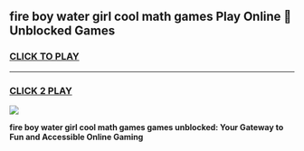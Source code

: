 
## fire boy water girl cool math games Play Online 👋 Unblocked Games
<h3>
<a href="https://news.freeplayer.one?title=fire_boy_water_girl_cool_math_games&ref=17CMG">CLICK TO PLAY</a></h3>
<hr>

<h3>
<a href="https://news.freeplayer.one?title=fire_boy_water_girl_cool_math_games&ref=17CMG">CLICK 2 PLAY</a>
  
</h3>

<a href="https://news.freeplayer.one?title=fire_boy_water_girl_cool_math_games&ref=17CMG/"><img src="https://clearcache.store/games.png"></a>


**fire boy water girl cool math games games unblocked: Your Gateway to Fun and Accessible Online Gaming**
